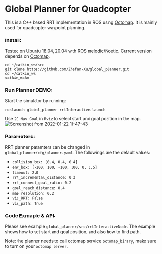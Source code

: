 # Global Planner for Quadcopter
This is a C++ based RRT implementation in ROS using [Octomap](http://wiki.ros.org/octomap). It is mainly used for quadcopter waypoint planning.

### Install:
Tested on Ubuntu 18.04, 20.04 with ROS melodic/Noetic. Current version depends on [Octomap](http://wiki.ros.org/octomap).
```
cd ~/catkin_ws/src
git clone https://github.com/Zhefan-Xu/global_planner.git
cd ~/catkin_ws
catkin_make
```
### Run Planner DEMO:
Start the simulator by running:
```
roslaunch global_planner rrtInteractive.launch
```
Use ```2D Nav Goal``` in ```Rviz``` to select start and goal position in the map.
![Screenshot from 2022-01-22 11-47-43](https://user-images.githubusercontent.com/55560905/150648123-8c1d9102-0b44-4851-82f5-fff0101be0ac.png)


### Parameters:
RRT planner paramters can be changed in ```global_planner/cfg/planner.yaml```. The followings are the default values: 
- ```collision_box: [0.4, 0.4, 0.4]```
- ```env_box: [-100, 100, -100, 100, 0, 1.5]```
- ```timeout: 2.0```
- ```rrt_incremental_distance: 0.3```
- ```rrt_connect_goal_ratio: 0.2```
- ```goal_reach_distance: 0.4```
- ```map_resolution: 0.2```
- ```vis_RRT: False```
- ```vis_path: True```

### Code Exmaple & API:
Please see example ```global_planner/src/rrtInteractiveNode```. The example shows how to set start and goal position, and also how to find path. 

Note: the planner needs to call octomap service ```octomap_binary```, make sure to turn on your ```octomap server```.
